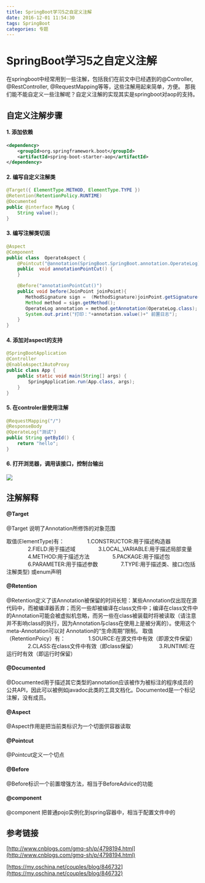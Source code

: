 ```yaml
---
title: SpringBoot学习5之自定义注解
date: 2016-12-01 11:54:30
tags: SpringBoot
categories: 专题
---
```


# SpringBoot学习5之自定义注解

在springboot中经常用到一些注解，包括我们在前文中已经遇到的@Controller, @RestController, @RequestMapping等等，这些注解用起来简单，方便。
那我们能不能自定义一些注解呢？自定义注解的实现其实是springboot对aop的支持。



<!--more-->

## 自定义注解步骤

#### 1. 添加依赖

```xml
<dependency>
	<groupId>org.springframework.boot</groupId>
    <artifactId>spring-boot-starter-aop</artifactId>
</dependency>
```

#### 2. 编写自定义注解类

```java
@Target({ ElementType.METHOD, ElementType.TYPE })
@Retention(RetentionPolicy.RUNTIME)
@Documented
public @interface MyLog {
    String value();
}
```

#### 3. 编写注解类切面

```java
@Aspect
@Component
public class  OperateAspect {
    @Pointcut("@annotation(SpringBoot.SpringBoot.annotation.OperateLog)")
    public  void annotationPointCut() {
    }

    @Before("annotationPointCut()")
    public void before(JoinPoint joinPoint){
       MethodSignature sign =  (MethodSignature)joinPoint.getSignature();
       Method method = sign.getMethod();
       OperateLog annotation = method.getAnnotation(OperateLog.class);
       System.out.print("打印："+annotation.value()+" 前置日志");
    }
}

```


#### 4. 添加对aspect的支持

```java
@SpringBootApplication
@Controller
@EnableAspectJAutoProxy
public class App {
    public static void main(String[] args) {
        SpringApplication.run(App.class, args);
    }
}
```

#### 5. 在controler层使用注解

```java
@RequestMapping("/")
@ResponseBody
@OperateLog("测试")
public String getById() {
    return "hello";
}
```

#### 6. 打开浏览器，调用该接口，控制台输出

![](/img/SpringBoot学习5之自定义注解/springboot1.png)



## 注解解释



#### @Target

@Target  说明了Annotation所修饰的对象范围

取值(ElementType)有：
　　　　1.CONSTRUCTOR:用于描述构造器
　　　　2.FIELD:用于描述域
　　　　3.LOCAL_VARIABLE:用于描述局部变量
　　　　4.METHOD:用于描述方法
　　　　5.PACKAGE:用于描述包
　　　　6.PARAMETER:用于描述参数
　　　　7.TYPE:用于描述类、接口(包括注解类型) 或enum声明

#### @Retention

@Retention定义了该Annotation被保留的时间长短：某些Annotation仅出现在源代码中，而被编译器丢弃；而另一些却被编译在class文件中；编译在class文件中的Annotation可能会被虚拟机忽略，而另一些在class被装载时将被读取（请注意并不影响class的执行，因为Annotation与class在使用上是被分离的）。使用这个meta-Annotation可以对 Annotation的“生命周期”限制。
取值（RetentionPoicy）有：
　　　　1.SOURCE:在源文件中有效（即源文件保留）
　　　　2.CLASS:在class文件中有效（即class保留）
　　　　3.RUNTIME:在运行时有效（即运行时保留）

#### @Documented

@Documented用于描述其它类型的annotation应该被作为被标注的程序成员的公共API，因此可以被例如javadoc此类的工具文档化。Documented是一个标记注解，没有成员。

#### @Aspect

@Aspect作用是把当前类标识为一个切面供容器读取

#### @Pointcut

@Pointcut定义一个切点

#### @Before

@Before标识一个前置增强方法，相当于BeforeAdvice的功能

#### @component 

@component 把普通pojo实例化到spring容器中，相当于配置文件中的<bean id="" class=""/>


## 参考链接

[http://www.cnblogs.com/gmq-sh/p/4798194.html](http://www.cnblogs.com/gmq-sh/p/4798194.html)

[https://my.oschina.net/couples/blog/846732](https://my.oschina.net/couples/blog/846732)

